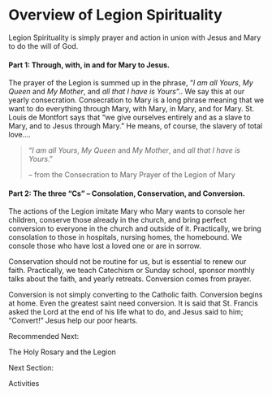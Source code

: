 # Overview of Legion Spirituality

Legion Spirituality is simply prayer and action in union with Jesus and Mary to do the will of God.

#### Part 1: Through, with, in and for Mary to Jesus.

The prayer of the Legion is summed up in the phrase, “_I am all Yours_, _My Queen_ and _My Mother_, and _all that I have is Yours_“.. We say this at our yearly consecration. Consecration to Mary is a long phrase meaning that we want to do everything through Mary, with Mary, in Mary, and for Mary. St. Louis de Montfort says that “we give ourselves entirely and as a slave to Mary, and to Jesus through Mary.” He means, of course, the slavery of total love….  

> “_I am all Yours_, _My Queen_ and _My Mother_, and _all that I have is Yours_.”
> 
> – from the Consecration to Mary Prayer of the Legion of Mary

#### Part 2: The three “Cs” – Consolation, Conservation, and Conversion.

The actions of the Legion imitate Mary who Mary wants to console her children, conserve those already in the church, and bring perfect conversion to everyone in the church and outside of it. Practically, we bring consolation to those in hospitals, nursing homes, the homebound. We console those who have lost a loved one or are in sorrow.

Conservation should not be routine for us, but is essential to renew our faith. Practically, we teach Catechism or Sunday school, sponsor monthly talks about the faith, and yearly retreats. Conversion comes from prayer.

Conversion is not simply converting to the Catholic faith. Conversion begins at home. Even the greatest saint need conversion. It is said that St. Francis asked the Lord at the end of his life what to do, and Jesus said to him; “Convert!” Jesus help our poor hearts.

Recommended Next:

The Holy Rosary and the Legion

Next Section:

Activities
